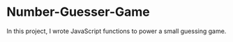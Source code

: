 # Number-Guesser-Game
In this project, I wrote JavaScript functions to power a small guessing game. 
